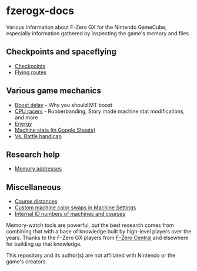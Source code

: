 # fzerogx-docs

Various information about F-Zero GX for the Nintendo GameCube, especially information gathered by inspecting the game's memory and files.

## Checkpoints and spaceflying

- [Checkpoints](checkpoints/index.md)
- [Flying routes](flying/index.md)

## Various game mechanics

- [Boost delay](mechanics/boost_delay.md) - Why you should MT boost
- [CPU racers](mechanics/cpus.md) - Rubberbanding, Story mode machine stat modifications, and more
- [Energy](mechanics/energy.md)
- [Machine stats (in Google Sheets)](https://docs.google.com/spreadsheets/d/133Xsq-KV3lpfk9SS4_L84WV-JuXHOR8_GlFZRnskkSU/edit)
- [Vs. Battle handicap](mechanics/versus_handicap.md)

## Research help

- [Memory addresses](addresses/index.md)

## Miscellaneous

- [Course distances](miscellaneous/course_distances.md)
- [Custom machine color swaps in Machine Settings](miscellaneous/custom_color_swaps.md)
- [Internal ID numbers of machines and courses](miscellaneous/ids.md)

Memory-watch tools are powerful, but the best research comes from combining that with a base of knowledge built by high-level players over the years. Thanks to the F-Zero GX players from [F-Zero Central](http://fzerocentral.org/) and elsewhere for building up that knowledge.

This repository and its author(s) are not affiliated with Nintendo or the game's creators.
